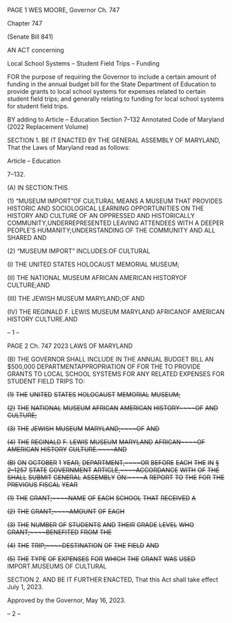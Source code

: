 PAGE 1
WES MOORE, Governor Ch. 747

Chapter 747

(Senate Bill 841)

AN ACT concerning

Local School Systems – Student Field Trips – Funding

FOR the purpose of requiring the Governor to include a certain amount of funding in the
annual budget bill for the State Department of Education to provide grants to local
school systems for expenses related to certain student field trips; and generally
relating to funding for local school systems for student field trips.

BY adding to
Article – Education
Section 7–132
Annotated Code of Maryland
(2022 Replacement Volume)

SECTION 1. BE IT ENACTED BY THE GENERAL ASSEMBLY OF MARYLAND,
That the Laws of Maryland read as follows:

Article – Education

7–132.

(A) IN SECTION:THIS

(1) “MUSEUM IMPORT”OF CULTURAL MEANS A MUSEUM THAT
PROVIDES HISTORIC AND SOCIOLOGICAL LEARNING OPPORTUNITIES ON THE
HISTORY AND CULTURE OF AN OPPRESSED AND HISTORICALLY
COMMUNITY,UNDERREPRESENTED LEAVING ATTENDEES WITH A DEEPER
PEOPLE’S HUMANITY;UNDERSTANDING OF THE COMMUNITY AND ALL SHARED AND

(2) “MUSEUM IMPORT” INCLUDES:OF CULTURAL

(I) THE UNITED STATES HOLOCAUST MEMORIAL MUSEUM;

(II) THE NATIONAL MUSEUM AFRICAN AMERICAN HISTORYOF
CULTURE;AND

(III) THE JEWISH MUSEUM MARYLAND;OF AND

(IV) THE REGINALD F. LEWIS MUSEUM MARYLAND AFRICANOF
AMERICAN HISTORY CULTURE.AND

– 1 –

PAGE 2
Ch. 747 2023 LAWS OF MARYLAND

(B) THE GOVERNOR SHALL INCLUDE IN THE ANNUAL BUDGET BILL AN
$500,000 DEPARTMENTAPPROPRIATION OF FOR THE TO PROVIDE GRANTS TO
LOCAL SCHOOL SYSTEMS FOR ANY RELATED EXPENSES FOR STUDENT FIELD TRIPS
TO:

~~(1)~~ ~~THE~~ ~~UNITED~~ ~~STATES~~ ~~HOLOCAUST~~ ~~MEMORIAL~~ ~~MUSEUM;~~

~~(2)~~ ~~THE~~ ~~NATIONAL~~ ~~MUSEUM~~ ~~AFRICAN~~ ~~AMERICAN~~ ~~HISTORY~~~~OF~~ ~~AND~~
~~CULTURE;~~

~~(3)~~ ~~THE~~ ~~JEWISH~~ ~~MUSEUM~~ ~~MARYLAND;~~~~OF~~ ~~AND~~

~~(4)~~ ~~THE~~ ~~REGINALD~~ ~~F.~~ ~~LEWIS~~ ~~MUSEUM~~ ~~MARYLAND~~ ~~AFRICAN~~~~OF~~
~~AMERICAN~~ ~~HISTORY~~ ~~CULTURE.~~~~AND~~

~~(B)~~ ~~ON~~ ~~OCTOBER~~ ~~1~~ ~~YEAR,~~ ~~DEPARTMENT,~~~~OR~~ ~~BEFORE~~ ~~EACH~~ ~~THE~~ ~~IN~~
~~§~~ ~~2–1257~~ ~~STATE~~ ~~GOVERNMENT~~ ~~ARTICLE,~~~~ACCORDANCE~~ ~~WITH~~ ~~OF~~ ~~THE~~ ~~SHALL~~ ~~SUBMIT~~
~~GENERAL~~ ~~ASSEMBLY~~ ~~ON:~~~~A~~ ~~REPORT~~ ~~TO~~ ~~THE~~ ~~FOR~~ ~~THE~~ ~~PREVIOUS~~ ~~FISCAL~~ ~~YEAR~~

~~(1)~~ ~~THE~~ ~~GRANT;~~~~NAME~~ ~~OF~~ ~~EACH~~ ~~SCHOOL~~ ~~THAT~~ ~~RECEIVED~~ ~~A~~

~~(2)~~ ~~THE~~ ~~GRANT;~~~~AMOUNT~~ ~~OF~~ ~~EACH~~

~~(3)~~ ~~THE~~ ~~NUMBER~~ ~~OF~~ ~~STUDENTS~~ ~~AND~~ ~~THEIR~~ ~~GRADE~~ ~~LEVEL~~ ~~WHO~~
~~GRANT;~~~~BENEFITED~~ ~~FROM~~ ~~THE~~

~~(4)~~ ~~THE~~ ~~TRIP;~~~~DESTINATION~~ ~~OF~~ ~~THE~~ ~~FIELD~~ ~~AND~~

~~(5)~~ ~~THE~~ ~~TYPE~~ ~~OF~~ ~~EXPENSES~~ ~~FOR~~ ~~WHICH~~ ~~THE~~ ~~GRANT~~ ~~WAS~~ ~~USED~~
IMPORT.MUSEUMS OF CULTURAL

SECTION 2. AND BE IT FURTHER ENACTED, That this Act shall take effect July
1, 2023.

Approved by the Governor, May 16, 2023.

– 2 –